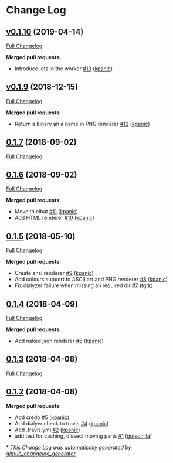 # Change Log

## [v0.1.10](https://github.com/kpanic/forecastr/tree/v0.1.10) (2019-04-14)
[Full Changelog](https://github.com/kpanic/forecastr/compare/v0.1.9...v0.1.10)

**Merged pull requests:**

- Introduce :ets in the worker [\#13](https://github.com/kpanic/forecastr/pull/13) ([kpanic](https://github.com/kpanic))

## [v0.1.9](https://github.com/kpanic/forecastr/tree/v0.1.9) (2018-12-15)
[Full Changelog](https://github.com/kpanic/forecastr/compare/0.1.7...v0.1.9)

**Merged pull requests:**

- Return a binary an a name in PNG renderer [\#12](https://github.com/kpanic/forecastr/pull/12) ([kpanic](https://github.com/kpanic))

## [0.1.7](https://github.com/kpanic/forecastr/tree/0.1.7) (2018-09-02)
[Full Changelog](https://github.com/kpanic/forecastr/compare/0.1.6...0.1.7)

## [0.1.6](https://github.com/kpanic/forecastr/tree/0.1.6) (2018-09-02)
[Full Changelog](https://github.com/kpanic/forecastr/compare/0.1.5...0.1.6)

**Merged pull requests:**

- Move to elbat [\#11](https://github.com/kpanic/forecastr/pull/11) ([kpanic](https://github.com/kpanic))
- Add HTML renderer [\#10](https://github.com/kpanic/forecastr/pull/10) ([kpanic](https://github.com/kpanic))

## [0.1.5](https://github.com/kpanic/forecastr/tree/0.1.5) (2018-05-10)
[Full Changelog](https://github.com/kpanic/forecastr/compare/0.1.4...0.1.5)

**Merged pull requests:**

- Create ansi renderer [\#9](https://github.com/kpanic/forecastr/pull/9) ([kpanic](https://github.com/kpanic))
- Add colours support to ASCII art and PNG renderer [\#8](https://github.com/kpanic/forecastr/pull/8) ([kpanic](https://github.com/kpanic))
- Fix dialyzer failure when missing an required dir [\#7](https://github.com/kpanic/forecastr/pull/7) ([tgrk](https://github.com/tgrk))

## [0.1.4](https://github.com/kpanic/forecastr/tree/0.1.4) (2018-04-09)
[Full Changelog](https://github.com/kpanic/forecastr/compare/0.1.3...0.1.4)

**Merged pull requests:**

- Add naked json renderer [\#6](https://github.com/kpanic/forecastr/pull/6) ([kpanic](https://github.com/kpanic))

## [0.1.3](https://github.com/kpanic/forecastr/tree/0.1.3) (2018-04-08)
[Full Changelog](https://github.com/kpanic/forecastr/compare/0.1.2...0.1.3)

## [0.1.2](https://github.com/kpanic/forecastr/tree/0.1.2) (2018-04-08)
**Merged pull requests:**

- Add credo [\#5](https://github.com/kpanic/forecastr/pull/5) ([kpanic](https://github.com/kpanic))
- Add dialyer check to travis [\#4](https://github.com/kpanic/forecastr/pull/4) ([kpanic](https://github.com/kpanic))
- Add .travis.yml [\#2](https://github.com/kpanic/forecastr/pull/2) ([kpanic](https://github.com/kpanic))
- add test for caching, dissect moving parts [\#1](https://github.com/kpanic/forecastr/pull/1) ([gutschilla](https://github.com/gutschilla))



\* *This Change Log was automatically generated by [github_changelog_generator](https://github.com/skywinder/Github-Changelog-Generator)*